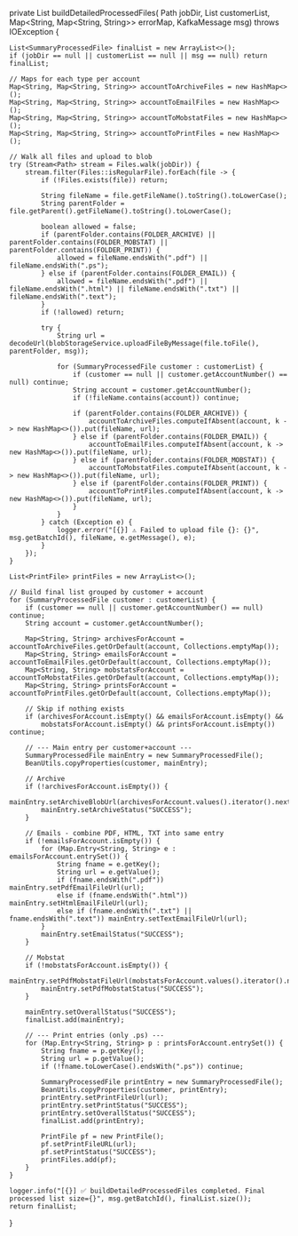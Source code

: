 private List<SummaryProcessedFile> buildDetailedProcessedFiles(
        Path jobDir,
        List<SummaryProcessedFile> customerList,
        Map<String, Map<String, String>> errorMap,
        KafkaMessage msg) throws IOException {

    List<SummaryProcessedFile> finalList = new ArrayList<>();
    if (jobDir == null || customerList == null || msg == null) return finalList;

    // Maps for each type per account
    Map<String, Map<String, String>> accountToArchiveFiles = new HashMap<>();
    Map<String, Map<String, String>> accountToEmailFiles = new HashMap<>();
    Map<String, Map<String, String>> accountToMobstatFiles = new HashMap<>();
    Map<String, Map<String, String>> accountToPrintFiles = new HashMap<>();

    // Walk all files and upload to blob
    try (Stream<Path> stream = Files.walk(jobDir)) {
        stream.filter(Files::isRegularFile).forEach(file -> {
            if (!Files.exists(file)) return;

            String fileName = file.getFileName().toString().toLowerCase();
            String parentFolder = file.getParent().getFileName().toString().toLowerCase();

            boolean allowed = false;
            if (parentFolder.contains(FOLDER_ARCHIVE) || parentFolder.contains(FOLDER_MOBSTAT) || parentFolder.contains(FOLDER_PRINT)) {
                allowed = fileName.endsWith(".pdf") || fileName.endsWith(".ps");
            } else if (parentFolder.contains(FOLDER_EMAIL)) {
                allowed = fileName.endsWith(".pdf") || fileName.endsWith(".html") || fileName.endsWith(".txt") || fileName.endsWith(".text");
            }
            if (!allowed) return;

            try {
                String url = decodeUrl(blobStorageService.uploadFileByMessage(file.toFile(), parentFolder, msg));

                for (SummaryProcessedFile customer : customerList) {
                    if (customer == null || customer.getAccountNumber() == null) continue;
                    String account = customer.getAccountNumber();
                    if (!fileName.contains(account)) continue;

                    if (parentFolder.contains(FOLDER_ARCHIVE)) {
                        accountToArchiveFiles.computeIfAbsent(account, k -> new HashMap<>()).put(fileName, url);
                    } else if (parentFolder.contains(FOLDER_EMAIL)) {
                        accountToEmailFiles.computeIfAbsent(account, k -> new HashMap<>()).put(fileName, url);
                    } else if (parentFolder.contains(FOLDER_MOBSTAT)) {
                        accountToMobstatFiles.computeIfAbsent(account, k -> new HashMap<>()).put(fileName, url);
                    } else if (parentFolder.contains(FOLDER_PRINT)) {
                        accountToPrintFiles.computeIfAbsent(account, k -> new HashMap<>()).put(fileName, url);
                    }
                }
            } catch (Exception e) {
                logger.error("[{}] ⚠️ Failed to upload file {}: {}", msg.getBatchId(), fileName, e.getMessage(), e);
            }
        });
    }

    List<PrintFile> printFiles = new ArrayList<>();

    // Build final list grouped by customer + account
    for (SummaryProcessedFile customer : customerList) {
        if (customer == null || customer.getAccountNumber() == null) continue;
        String account = customer.getAccountNumber();

        Map<String, String> archivesForAccount = accountToArchiveFiles.getOrDefault(account, Collections.emptyMap());
        Map<String, String> emailsForAccount = accountToEmailFiles.getOrDefault(account, Collections.emptyMap());
        Map<String, String> mobstatsForAccount = accountToMobstatFiles.getOrDefault(account, Collections.emptyMap());
        Map<String, String> printsForAccount = accountToPrintFiles.getOrDefault(account, Collections.emptyMap());

        // Skip if nothing exists
        if (archivesForAccount.isEmpty() && emailsForAccount.isEmpty() &&
            mobstatsForAccount.isEmpty() && printsForAccount.isEmpty()) continue;

        // --- Main entry per customer+account ---
        SummaryProcessedFile mainEntry = new SummaryProcessedFile();
        BeanUtils.copyProperties(customer, mainEntry);

        // Archive
        if (!archivesForAccount.isEmpty()) {
            mainEntry.setArchiveBlobUrl(archivesForAccount.values().iterator().next());
            mainEntry.setArchiveStatus("SUCCESS");
        }

        // Emails - combine PDF, HTML, TXT into same entry
        if (!emailsForAccount.isEmpty()) {
            for (Map.Entry<String, String> e : emailsForAccount.entrySet()) {
                String fname = e.getKey();
                String url = e.getValue();
                if (fname.endsWith(".pdf")) mainEntry.setPdfEmailFileUrl(url);
                else if (fname.endsWith(".html")) mainEntry.setHtmlEmailFileUrl(url);
                else if (fname.endsWith(".txt") || fname.endsWith(".text")) mainEntry.setTextEmailFileUrl(url);
            }
            mainEntry.setEmailStatus("SUCCESS");
        }

        // Mobstat
        if (!mobstatsForAccount.isEmpty()) {
            mainEntry.setPdfMobstatFileUrl(mobstatsForAccount.values().iterator().next());
            mainEntry.setPdfMobstatStatus("SUCCESS");
        }

        mainEntry.setOverallStatus("SUCCESS");
        finalList.add(mainEntry);

        // --- Print entries (only .ps) ---
        for (Map.Entry<String, String> p : printsForAccount.entrySet()) {
            String fname = p.getKey();
            String url = p.getValue();
            if (!fname.toLowerCase().endsWith(".ps")) continue;

            SummaryProcessedFile printEntry = new SummaryProcessedFile();
            BeanUtils.copyProperties(customer, printEntry);
            printEntry.setPrintFileUrl(url);
            printEntry.setPrintStatus("SUCCESS");
            printEntry.setOverallStatus("SUCCESS");
            finalList.add(printEntry);

            PrintFile pf = new PrintFile();
            pf.setPrintFileURL(url);
            pf.setPrintStatus("SUCCESS");
            printFiles.add(pf);
        }
    }

    logger.info("[{}] ✅ buildDetailedProcessedFiles completed. Final processed list size={}", msg.getBatchId(), finalList.size());
    return finalList;
}
